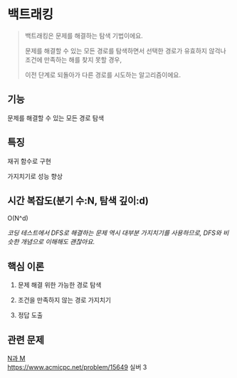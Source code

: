 백트래킹
======
> 백트래킹은 문제를 해결하는 탐색 기법이에요.
>
> 문제를 해결할 수 있는 모든 경로를 탐색하면서 선택한 경로가 유효하지 않걱나 조건에 만족하는 해를 찾지 못할 경우,
>
> 이전 단계로 되돌아가 다른 경로를 시도하는 알고리즘이에요.

기능
--
문제를 해결할 수 있는 모든 경로 탐색  

특징 
---
재귀 함수로 구현  

가지치기로 성능 향상

시간 복잡도(분기 수:N, 탐색 깊이:d) 
-----
O(N^d)

*코딩 테스트에서 DFS로 해결하는 문제 역시 대부분 가지치기를 사용하므로, DFS와 비슷한 개념으로 이해해도 괜찮아요.*

핵심 이론
----
1. 문제 해결 위한 가능한 경로 탐색

2. 조건을 만족하지 않는 경로 가지치기

3. 정답 도출

관련 문제
--------
[N과 M](https://github.com/yujin08300/TIL/blob/main/Do-it-algorithm-Python/%EB%B0%B1%ED%8A%B8%EB%9E%98%ED%82%B9-%EC%8B%A4%EC%A0%84%EB%AC%B8%EC%A0%9C-N%EA%B3%BC%20M.md)     
<https://www.acmicpc.net/problem/15649> 실버 3









